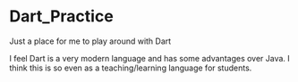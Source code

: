 # Dart_Practice
Just a place for me to play around with Dart

I feel Dart is a very modern language and has some advantages over Java.
I think this is so even as a teaching/learning language for students.
